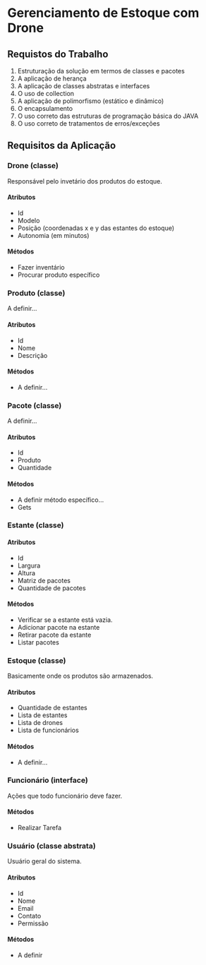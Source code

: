 # Gerenciamento de Estoque com Drone

## Requistos do Trabalho

1. Estruturação da solução em termos de classes e pacotes
2. A aplicação de herança
3. A aplicação de classes abstratas e interfaces
4. O uso de collection
5. A aplicação de polimorfismo (estático e dinâmico)
6. O encapsulamento
7. O uso correto das estruturas de programação básica do JAVA
8. O uso correto de tratamentos de erros/exceções

## Requisitos da Aplicação

### Drone (classe)

Responsável pelo invetário dos produtos do estoque.

#### Atributos

- Id
- Modelo
- Posição (coordenadas x e y das estantes do estoque)
- Autonomia (em minutos)

#### Métodos

- Fazer inventário
- Procurar produto específico

### Produto (classe)

A definir...

#### Atributos
- Id
- Nome
- Descrição

#### Métodos

- A definir...

### Pacote (classe)

A definir...

#### Atributos

- Id
- Produto
- Quantidade

#### Métodos

- A definir método específico...
- Gets

### Estante (classe)

#### Atributos

- Id
- Largura
- Altura
- Matriz de pacotes
- Quantidade de pacotes

#### Métodos

- Verificar se a estante está vazia.
- Adicionar pacote na estante
- Retirar pacote da estante
- Listar pacotes

### Estoque (classe)

Basicamente onde os produtos são armazenados.

#### Atributos

- Quantidade de estantes
- Lista de estantes
- Lista de drones
- Lista de funcionários

#### Métodos

- A definir...


### Funcionário (interface)

Ações que todo funcionário deve fazer.

#### Métodos

- Realizar Tarefa



### Usuário (classe abstrata)

Usuário geral do sistema.

#### Atributos

- Id
- Nome
- Email
- Contato
- Permissão

#### Métodos

- A definir


